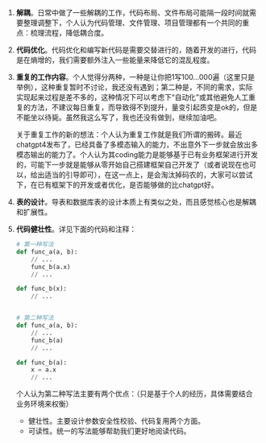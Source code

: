 1. **解耦**。日常中做了一些解耦的工作，代码布局、文件布局可能隔一段时间就需要整理调整下，个人认为代码管理、文件管理、项目管理都有一个共同的重点：梳理流程，降低耦合度。

2. **代码优化**。代码优化和编写新代码是需要交替进行的，随着开发的进行，代码是在熵增的，我们需要额外注入一些能量来降低它的混乱程度。

3. **重复的工作内容**。个人觉得分两种，一种是让你把1写100...000遍（这里只是举例），这种重复暂时不讨论，我还没有遇到；第二种是，不同的需求，实际实现起来过程是差不多的，这种情况下可以考虑下“自动化”或其他避免人工重复的方法，不建议每日重复，而导致得不到提升，量变引起质变是ok的，但是不能坐以待毙。虽然我这么写了，我也还没有做到，继续加油吧。

   关于重复工作的新的想法：个人认为重复工作就是我们所谓的搬砖。最近chatgpt4发布了，已经具备了多模态输入的能力，不出意外下一步就会放出多模态输出的能力了。个人认为其coding能力是能够基于已有业务框架进行开发的，可能下一步就是能够从零开始自己搭建框架自己开发了（或者说现在也可以，给出适当的引导即可），在这一点上，是会淘汰掉码农的，大家可以尝试下，在已有框架下的开发或者优化，是否能够做的比chatgpt好。
   
4. **表的设计**。导表和数据库表的设计本质上有类似之处，而且感觉核心也是解耦和扩展性。

5. **代码健壮性**。详见下面的代码和注释：

   ```python
   # 第一种写法
   def func_a(a, b):
       // ...
       func_b(a.x)
       // ...
   
   def func_b(x):
       // ...
   
   
   # 第二种写法
   def func_a(a, b):
       // ...
       func_b(a)
       // ...
   
   def func_b(a):
       x = a.x
       // ...
   ```

   个人认为第二种写法主要有两个优点：（只是基于个人的经历，具体需要结合业务环境来权衡）

   - 健壮性。主要设计参数安全性校验、代码复用两个方面。
   - 可读性。统一的写法能够帮助我们更好地阅读代码。
